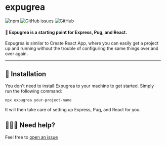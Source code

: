 # expugrea

![npm](https://img.shields.io/npm/v/expugrea?style=flat-square)
![GitHub issues](https://img.shields.io/github/issues/erwstout/expugrea?style=flat-square)
![GitHub](https://img.shields.io/github/license/erwstout/expugrea?style=flat-square)

#### 📍 Expugrea is a starting point for Express, Pug, and React.

Expugrea is similar to Create React App, where you can easily get a project up and running without the trouble of configuring the same things over and over again.

---

## 💾 Installation

You don't need to install Expugrea to your machine to get started. Simply run the following command:

```sh
npx expugrea your-project-name
```

It will then take care of setting up Express, Pug, and React for you.

## 🙋🏾‍♀️ Need help?

Feel free to [open an issue](https://github.com/erwstout/expugrea/issues)
